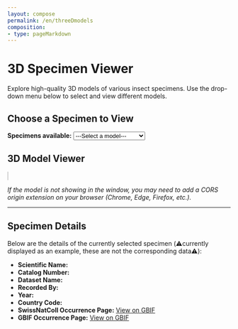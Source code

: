 ```yaml
---
layout: compose
permalink: /en/threeDmodels
composition:
- type: pageMarkdown
---
```

# 3D Specimen Viewer

Explore high-quality 3D models of various insect specimens. Use the drop-down menu below to select and view different models.

## Choose a Specimen to View

<label for="model-selector">**Specimens available:**</label>
<select id="model-selector" onchange="updateModel()">
    <option value="">---Select a model---</option>
    <option value="https://biocommunication.org/filesystems/scans/Hylaeus-cgj-20230823">🐝 Hylaeus nigritus</option>
    <option value="https://biocommunication.org/filesystems/scans/Mosquito-cgj-20240211">🦟 Anopheles gambiae</option>
    <option value="https://biocommunication.org/filesystems/scans/Carabus-cgj-20230823">🪲 Carabus montivagus</option>
    <option value="https://biocommunication.org/filesystems/scans/Cicindela-cgj-20230823">🪲 Cicindela andriana</option>
</select>

## 3D Model Viewer

<model-viewer id="dynamic-model-viewer"
              src=""
              shadow-intensity="1" 
              camera-controls="" 
              touch-action="none" 
              interaction-prompt-threshold="500" 
              auto-rotate="" 
              class="js-scan-viewer" 
              ar-status="not-presenting" 
              style="width: 100%; max-width: 100vw; height: 50vh; border: 1px solid #ccc; background-color: #fff;">
</model-viewer>

<script type="module" src="https://unpkg.com/@google/model-viewer/dist/model-viewer.min.js"></script>

*If the model is not showing in the window, you may need to add a CORS origin extension on your browser (Chrome, Edge, Firefox, etc.).*

---

## Specimen Details

Below are the details of the currently selected specimen (⚠️currently displayed as an example, these are not the corresponding data⚠️):

- **Scientific Name:** <span id="scientificName"></span>
- **Catalog Number:** <span id="catalogNumber"></span>
- **Dataset Name:** <span id="datasetName"></span>
- **Recorded By:** <span id="recordedBy"></span>
- **Year:** <span id="year"></span>
- **Country Code:** <span id="countryCode"></span>
- **SwissNatColl Occurrence Page:** [View on GBIF](/occurrence/search?entity=3777522425)
- **GBIF Occurrence Page:** [<span id="gbifLink">View on GBIF</span>](#)

<script>
function getModelNameFromURL() {
    const urlParams = new URLSearchParams(window.location.search);
    return urlParams.get('model');
}

function updateModel() {
    const modelSelector = document.getElementById('model-selector');
    const selectedModel = modelSelector.value;
    if (selectedModel) {
        const newUrl = `${window.location.pathname}?model=${selectedModel}`;
        window.history.pushState({ path: newUrl }, '', newUrl);
        const modelViewer = document.getElementById('dynamic-model-viewer');
        const modelSrc = `${selectedModel}.gltf`;
        modelViewer.setAttribute('src', modelSrc);
    }
}

function fetchModelData() {
    const apiUrl = 'https://api.gbif.org/v1/occurrence/3777522425/fragment';
    const gbifBaseUrl = 'https://www.gbif.org/en/occurrence/';

    const occurrenceId = apiUrl.split('/')[5];
    
    fetch(apiUrl)
        .then(response => response.json())
        .then(data => {
            document.getElementById('scientificName').textContent = data.scientificName;
            document.getElementById('catalogNumber').textContent = data.catalogNumber;
            document.getElementById('datasetName').textContent = data.datasetName;
            document.getElementById('recordedBy').textContent = data.recordedBy;
            document.getElementById('year').textContent = data.year;
            document.getElementById('countryCode').textContent = data.countryCode;
            document.getElementById('gbifLink').href = `${gbifBaseUrl}${occurrenceId}`;
        })
        .catch(error => console.error('Error fetching model data:', error));
}

document.addEventListener('DOMContentLoaded', (event) => {
    const modelName = getModelNameFromURL();
    if (modelName) {
        const modelViewer = document.getElementById('dynamic-model-viewer');
        const modelSrc = `${modelName}.gltf`;
        modelViewer.setAttribute('src', modelSrc);
        document.getElementById('model-selector').value = modelName;
    }
    fetchModelData();
});
</script>
